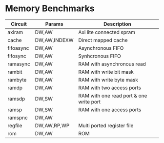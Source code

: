 # Memory Benchmarks

| Circuit   | Params       | Description             |
|-----------|--------------|-------------------------|
|axiram     | DW,AW        | Axi lite connected spram
|cache      | DW,AW,INDEXW | Direct mapped cache
|fifoasync  | DW,AW        | Asynchronous FIFO
|fifosync   | DW,AW        | Synhcronous FIFO
|ramasync   | DW,AW        | RAM with asynchronous read
|rambit     | DW,AW        | RAM with write bit mask
|rambyte    | DW,AW        | RAM with write byte mask
|ramdp      | DW,AW        | RAM with two access ports
|ramsdp     | DW,SW        | RAM with one read port & one write port
|ramsp      | DW,SW        | RAM with one access ports
|ramspnc    | DW,AW        |
|regfile    | DW,AW,RP,WP  | Multi ported register file
|rom        | DW,AW        | ROM
